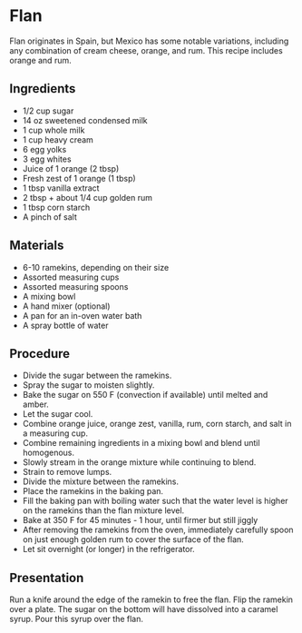 # Flan

<meta property="og:description" content="Flan originates in Spain, but Mexico has some notable variations.">

Flan originates in Spain, but Mexico has some notable variations, including any combination of cream cheese, orange, and rum. This recipe includes orange and rum.

## Ingredients

- 1/2 cup sugar
- 14 oz sweetened condensed milk
- 1 cup whole milk
- 1 cup heavy cream
- 6 egg yolks
- 3 egg whites
- Juice of 1 orange (2 tbsp)
- Fresh zest of 1 orange (1 tbsp)
- 1 tbsp vanilla extract
- 2 tbsp + about 1/4 cup golden rum
- 1 tbsp corn starch
- A pinch of salt

## Materials

- 6-10 ramekins, depending on their size
- Assorted measuring cups
- Assorted measuring spoons
- A mixing bowl
- A hand mixer (optional)
- A pan for an in-oven water bath
- A spray bottle of water

## Procedure

- Divide the sugar between the ramekins.
- Spray the sugar to moisten slightly.
- Bake the sugar on 550 F (convection if available) until melted and amber.
- Let the sugar cool.
- Combine orange juice, orange zest, vanilla, rum, corn starch, and salt in a measuring cup.
- Combine remaining ingredients in a mixing bowl and blend until homogenous.
- Slowly stream in the orange mixture while continuing to blend.
- Strain to remove lumps.
- Divide the mixture between the ramekins.
- Place the ramekins in the baking pan.
- Fill the baking pan with boiling water such that the water level is higher on the ramekins than the flan mixture level.
- Bake at 350 F for 45 minutes - 1 hour, until firmer but still jiggly
- After removing the ramekins from the oven, immediately carefully spoon on just enough golden rum to cover the surface of the flan.
- Let sit overnight (or longer) in the refrigerator.

## Presentation

Run a knife around the edge of the ramekin to free the flan. Flip the ramekin over a plate. The sugar on the bottom will have dissolved into a caramel syrup. Pour this syrup over the flan.
